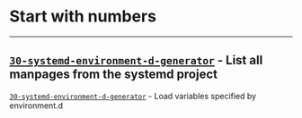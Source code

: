# Start with numbers
---
[`30-systemd-environment-d-generator`](https://www.man7.org/linux/man-pages/man7/30-systemd-environment-d-generator.7.html) - List all manpages from the systemd project
---
[`30-systemd-environment-d-generator`](https://www.man7.org/linux/man-pages/man8/30-systemd-environment-d-generator.8.html) - Load variables specified by environment.d